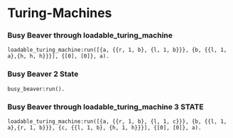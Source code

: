 # Turing-Machines

### Busy Beaver through loadable_turing_machine

```
loadable_turing_machine:run([{a, {{r, 1, b}, {l, 1, b}}}, {b, {{l, 1, a},{h, h, h}}}], {[0], [0]}, a).
```

### Busy Beaver 2 State

```
busy_beaver:run().
```

### Busy Beaver through loadable_turing_machine 3 STATE

```
loadable_turing_machine:run([{a, {{r, 1, b}, {l, 1, c}}}, {b, {{l, 1, a},{r, 1, b}}}, {c, {{l, 1, b}, {h, 1, h}}}], {[0], [0]}, a).
```

